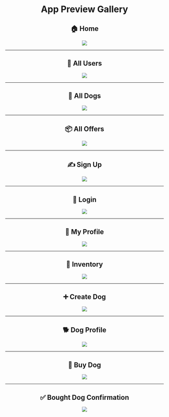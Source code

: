 # <div align="center">App Preview Gallery</div>


<div align="center"><h2>🏠 Home</h2></div>
<div align="center">
<img src="./Home.png">
</div>

---

<div align="center"><h2>👥 All Users</h2></div>
<div align="center">
<img src="./AllUsers.png">
</div>

---

<div align="center"><h2>🐶 All Dogs</h2></div>
<div align="center">
<img src="./AllDogs.png">
</div>

---

<div align="center"><h2>📦 All Offers</h2></div>
<div align="center">
<img src="./AllOffers.png">
</div>

---

<div align="center"><h2>✍️ Sign Up</h2></div>
<div align="center">
<img src="./SignUp.png">
</div>

---

<div align="center"><h2>🔑 Login</h2></div>
<div align="center">
<img src="./Login.png">
</div>

---

<div align="center"><h2>👤 My Profile</h2></div>
<div align="center">
<img src="./MyProfile.png">
</div>

---

<div align="center"><h2>🎒 Inventory</h2></div>
<div align="center">
<img src="./Inventory.png">
</div>

---

<div align="center"><h2>➕ Create Dog</h2></div>
<div align="center">
<img src="./CreateDog.png">
</div>

---

<div align="center"><h2>🐕 Dog Profile</h2></div>
<div align="center">
<img src="./DogProfile.png">
</div>

---

<div align="center"><h2>🛒 Buy Dog</h2></div>
<div align="center">
<img src="./BuyDog.png">
</div>

---

<div align="center"><h2>✅ Bought Dog Confirmation</h2></div>
<div align="center">
<img src="./BoughtDog.png">
</div>
